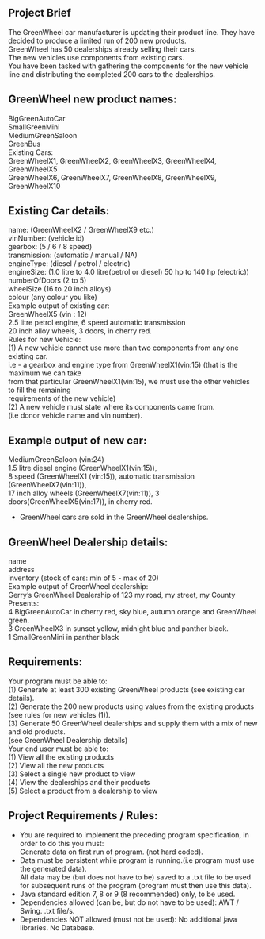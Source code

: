 ## Project Brief
The GreenWheel car manufacturer is updating their product line. They have decided to produce a limited run of 200 new products. <br>
GreenWheel has 50 dealerships already selling their cars. <br>
The new vehicles use components from existing cars. <br>
You have been tasked with gathering the components for the new vehicle line and distributing the completed 200 cars to the dealerships.<br>
## GreenWheel new product names:
BigGreenAutoCar <br>
SmallGreenMini <br>
MediumGreenSaloon <br>
GreenBus <br>
Existing Cars: <br>
GreenWheelX1, GreenWheelX2, GreenWheelX3, GreenWheelX4, GreenWheelX5 <br>
GreenWheelX6, GreenWheelX7, GreenWheelX8, GreenWheelX9, GreenWheelX10 <br>

## Existing Car details: 
name: (GreenWheelX2 / GreenWheelX9 etc.) <br>
vinNumber: (vehicle id) <br>
gearbox: (5 / 6 / 8 speed) <br>
transmission: (automatic / manual / NA) <br>
engineType: (diesel / petrol / electric) <br>
engineSize: (1.0 litre to 4.0 litre(petrol or diesel) 50 hp to 140 hp (electric)) <br>
numberOfDoors (2 to 5) <br>
wheelSize (16 to 20 inch alloys) <br>
colour (any colour you like) <br>
Example output of existing car: <br>
GreenWheelX5 (vin : 12) <br>
2.5 litre petrol engine, 6 speed automatic transmission <br>
20 inch alloy wheels, 3 doors, in cherry red. <br>
Rules for new Vehicle: <br>
(1) A new vehicle cannot use more than two components from any one existing car. <br>
i.e - a gearbox and engine type from GreenWheelX1(vin:15) (that is the maximum we can take <br>
from that particular GreenWheelX1(vin:15), we must use the other vehicles to fill the remaining <br>
requirements of the new vehicle) <br>
(2) A new vehicle must state where its components came from. <br>
(i.e donor vehicle name and vin number). <br>
## Example output of new car:
MediumGreenSaloon (vin:24) <br>
1.5 litre diesel engine (GreenWheelX1(vin:15)), <br>
8 speed (GreenWheelX1 (vin:15)), automatic transmission (GreenWheelX7(vin:11)), <br>
17 inch alloy wheels (GreenWheelX7(vin:11)), 3 doors(GreenWheelX5(vin:17)), in cherry red. <br>
+ GreenWheel cars are sold in the GreenWheel dealerships. 
## GreenWheel Dealership details:
name <br>
address <br>
inventory (stock of cars: min of 5 - max of 20) <br>
Example output of GreenWheel dealership: <br>
Gerry’s GreenWheel Dealership of 123 my road, my street, my County
Presents: <br>
4 BigGreenAutoCar in cherry red, sky blue, autumn orange and GreenWheel green. <br>
3 GreenWheelX3 in sunset yellow, midnight blue and panther black. <br>
1 SmallGreenMini in panther black <br>
## Requirements:
Your program must be able to: <br>
(1) Generate at least 300 existing GreenWheel products (see existing car details). <br>
(2) Generate the 200 new products using values from the existing products <br>
(see rules for new vehicles (1)). <br>
(3) Generate 50 GreenWheel dealerships and supply them with a mix of new and old products.<br>
(see GreenWheel Dealership details) <br>
Your end user must be able to: <br>
(1) View all the existing products <br>
(2) View all the new products <br>
(3) Select a single new product to view <br>
(4) View the dealerships and their products <br>
(5) Select a product from a dealership to view <br>
## Project Requirements / Rules: 
+ You are required to implement the preceding program specification, in order to do this you must: <br>
Generate data on first run of program. (not hard coded). <br> 
+  Data must be persistent while program is running.(i.e program must use the generated data). <br> All data may be (but does not have to be) saved to a .txt file to be used for subsequent runs of the program (program must then use this data). 
+ Java standard edition 7, 8 or 9 (8 recommended) only, to be used.
+ Dependencies allowed (can be, but do not have to be used): AWT / Swing. .txt file/s.
+ Dependencies NOT allowed (must not be used): No additional java libraries. No Database.
